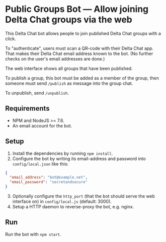 # Public Groups Bot — Allow joining Delta Chat groups via the web

This Delta Chat bot allows people to join published Delta Chat groups with a click.

To "authenticate", users must scan a QR-code with their Delta Chat app. That makes their Delta Chat email address known to the bot. (No further checks on the user's email addresses are done.)

The web interface shows all groups that have been published.

To publish a group, this bot must be added as a member of the group, then someone must send `/publish` as message into the group chat.

To unpublish, send `/unpublish`.

## Requirements

* NPM and NodeJS >= 7.6.
* An email account for the bot.

## Setup

1. Install the dependencies by running `npm install`.
2. Configure the bot by writing its email-address and password into `config/local.json` like this:
```json
{
  "email_address": "bot@example.net",
  "email_password": "secretandsecure"
}
```
3. Optionally configure the `http_port` (that the bot should serve the web interface on) in `config/local.js` (default: 3000).
4. Setup a HTTP daemon to reverse-proxy the bot, e.g. nginx.

## Run

Run the bot with `npm start`.

